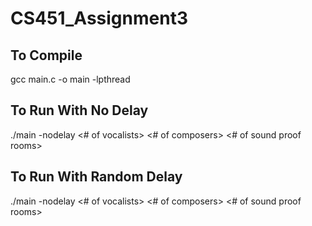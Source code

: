# CS451_Assignment3

To Compile
------------
gcc main.c -o main -lpthread

To Run With No Delay
----------------------
./main -nodelay <# of vocalists> <# of composers> <# of sound proof rooms>

To Run With Random Delay
-------------------------
./main -nodelay <# of vocalists> <# of composers> <# of sound proof rooms> <max wander time> <max sound room usage time>

